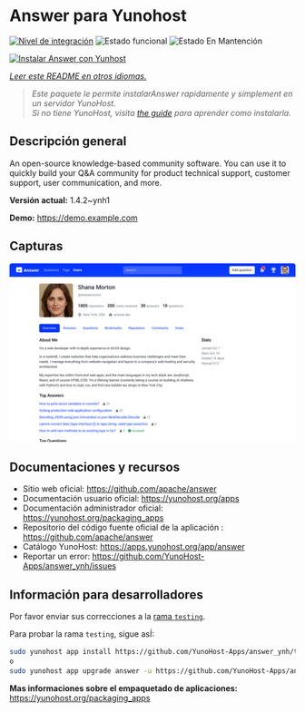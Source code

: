 <!--
Este archivo README esta generado automaticamente<https://github.com/YunoHost/apps/tree/master/tools/readme_generator>
No se debe editar a mano.
-->

# Answer para Yunohost

[![Nivel de integración](https://apps.yunohost.org/badge/integration/answer)](https://ci-apps.yunohost.org/ci/apps/answer/)
![Estado funcional](https://apps.yunohost.org/badge/state/answer)
![Estado En Mantención](https://apps.yunohost.org/badge/maintained/answer)

[![Instalar Answer con Yunhost](https://install-app.yunohost.org/install-with-yunohost.svg)](https://install-app.yunohost.org/?app=answer)

*[Leer este README en otros idiomas.](./ALL_README.md)*

> *Este paquete le permite instalarAnswer rapidamente y simplement en un servidor YunoHost.*  
> *Si no tiene YunoHost, visita [the guide](https://yunohost.org/install) para aprender como instalarla.*

## Descripción general

An open-source knowledge-based community software. You can use it to quickly build your Q&A community for product technical support, customer support, user communication, and more.


**Versión actual:** 1.4.2~ynh1

**Demo:** <https://demo.example.com>

## Capturas

![Captura de Answer](./doc/screenshots/screenshot.png)

## Documentaciones y recursos

- Sitio web oficial: <https://github.com/apache/answer>
- Documentación usuario oficial: <https://yunohost.org/apps>
- Documentación administrador oficial: <https://yunohost.org/packaging_apps>
- Repositorio del código fuente oficial de la aplicación : <https://github.com/apache/answer>
- Catálogo YunoHost: <https://apps.yunohost.org/app/answer>
- Reportar un error: <https://github.com/YunoHost-Apps/answer_ynh/issues>

## Información para desarrolladores

Por favor enviar sus correcciones a la [rama `testing`](https://github.com/YunoHost-Apps/answer_ynh/tree/testing).

Para probar la rama `testing`, sigue asÍ:

```bash
sudo yunohost app install https://github.com/YunoHost-Apps/answer_ynh/tree/testing --debug
o
sudo yunohost app upgrade answer -u https://github.com/YunoHost-Apps/answer_ynh/tree/testing --debug
```

**Mas informaciones sobre el empaquetado de aplicaciones:** <https://yunohost.org/packaging_apps>
